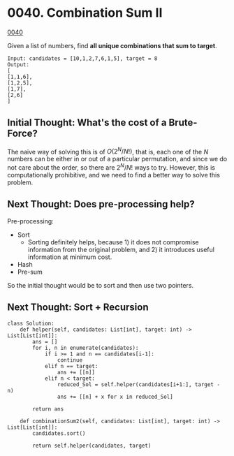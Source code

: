 # 0040. Combination Sum II
[0040](https://leetcode-cn.com/problems/combination-sum-ii/)

Given a list of numbers, find **all unique combinations that sum to target**.

```
Input: candidates = [10,1,2,7,6,1,5], target = 8
Output: 
[
[1,1,6],
[1,2,5],
[1,7],
[2,6]
]
```

## Initial Thought: What's the cost of a Brute-Force?
The naive way of solving this is of $O(2^N/N!)$, that is, each one of the $N$ numbers can be either in or out of a particular permutation, and since we do not care about the order, so there are $2^N/N!$ ways to try. However, this is computationally prohibitive, and we need to find a better way to solve this problem.

## Next Thought: Does pre-processing help?
Pre-processing:
- Sort
  - Sorting definitely helps, because 1) it does not compromise information from the original problem, and 2) it introduces useful information at minimum cost. 
- Hash
- Pre-sum

So the initial thought would be to sort and then use two pointers.

## Next Thought: Sort + Recursion
```
class Solution:
    def helper(self, candidates: List[int], target: int) -> List[List[int]]:
        ans = []
        for i, n in enumerate(candidates):
            if i >= 1 and n == candidates[i-1]:
                continue
            elif n == target:
                ans += [[n]]
            elif n < target:
                reduced_Sol = self.helper(candidates[i+1:], target - n)
                ans += [[n] + x for x in reduced_Sol]

        return ans

    def combinationSum2(self, candidates: List[int], target: int) -> List[List[int]]:
        candidates.sort()        

        return self.helper(candidates, target)
```




